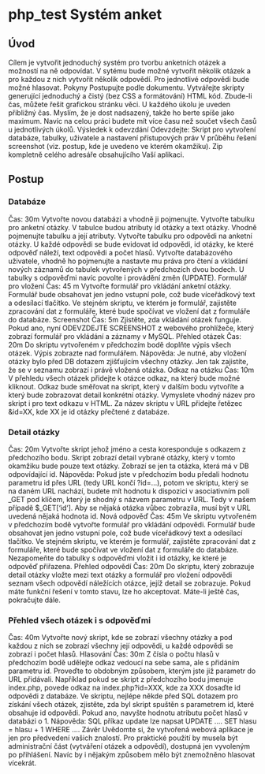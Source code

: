 # php_test Systém anket

## Úvod
Cílem je vytvořit jednoduchý systém pro tvorbu anketních otázek a možností na ně odpovídat. V sytému bude možné vytvořit několik otázek a pro každou z nich vytvořit několik odpovědí. Pro jednotlivé odpovědi bude možné hlasovat.
Pokyny
Postupujte podle dokumentu. Vytvářejte skripty generující jednoduchý a čistý (bez CSS a formátování) HTML kód. Zbude-li čas, můžete řešit grafickou stránku věci.
U každého úkolu je uveden přibližný čas. Myslím, že je dost nadsazený, takže ho berte spíše jako maximum. Navíc na celou práci budete mít více času než součet všech časů u jednotlivých úkolů.
Výsledek k odevzdání
Odevzdejte:
Skript pro vytvoření databáze, tabulky, uživatele a nastavení přístupových práv
V průběhu řešení screenshot (viz. postup, kde je uvedeno ve kterém okamžiku).
Zip kompletně celého adresáře obsahujícího Vaší aplikaci.

## Postup
### Databáze
Čas: 30m
Vytvořte novou databázi a vhodně ji pojmenujte.
Vytvořte tabulku pro anketní otázky. V tabulce budou atributy id otázky a text otázky. Vhodně pojmenujte tabulku a její atributy.
Vytvořte tabulku pro odpovědi na anketní otázky. U každé odpovědi se bude evidovat id odpovědi, id otázky, ke které odpověď náleží, text odpovědi a počet hlasů.
Vytvořte databázového uživatele, vhodně ho pojmenujte a nastavte mu práva pro čtení a vkládání nových záznamů do tabulek vytvořených v předchozích dvou bodech. U tabulky s odpověďmi navíc povolte i provádění změn (UPDATE).
Formulář pro vložení
Čas: 45 m
Vytvořte formulář pro vkládání anketní otázky. Formulář bude obsahovat jen jedno vstupní pole, což bude víceřádkový text a odesílací tlačítko. Ve stejném skriptu, ve kterém je formulář, zajistěte zpracování dat z formuláře, které bude spočívat ve vložení dat z formuláře do databáze.
Screenshot
Čas: 5m
Zjistěte, zda vkládání otázek funguje. Pokud ano, nyní ODEVZDEJTE SCREENSHOT  z webového prohlížeče, který zobrazí formulář pro vkládání a záznamy v MySQL.
Přehled otázek
Čas: 20m
Do skriptu vytvořeném v předchozím bodě doplňte výpis všech otázek. Výpis zobrazte nad formulářem.
Nápověda: Je nutné, aby vložení otázky bylo před DB dotazem zjišťujícím všechny otázky. Jen tak zajistíte, že se v seznamu zobrazí i právě vložená otázka.
Odkaz na otázku
Čas: 10m
V přehledu všech otázek přidejte k otázce odkaz, na který bude možné kliknout. Odkaz bude směřovat na skript, který v dalším bodu vytvoříte a který bude zobrazovat detail konkrétní otázky. Vymyslete vhodný název pro skript i pro text odkazu v HTML. Za název skriptu v URL přidejte řetězec &id=XX, kde XX je id otázky přečtené z databáze.

### Detail otázky
Čas: 20m
Vytvořte skript jehož jméno a cesta koresponduje s odkazem z předchozího bodu.
Skript zobrazí detail vybrané otázky, který v tomto okamžiku bude pouze text otázky. Zobrazí se jen ta otázka, která má v DB odpovídající id.
Nápověda: Pokud jste v předchozím bodu předali hodnotu parametru id přes URL (tedy URL končí ?id=…), potom ve skriptu, který se na daném URL nachází, budete mít hodnotu k dispozici v asociativním poli _GET pod klíčem, který je shodný s názvem parametru v URL. Tedy v našem případě $_GET[‘id‘].
Aby se nějaká otázka vůbec zobrazila, musí být v URL uvedená nějaká hodnota id.
Nová odpověď
Čas: 45m
Ve skriptu vytvořeném v předchozím bodě vytvořte formulář pro vkládání odpovědi. Formulář bude obsahovat jen jedno vstupní pole, což bude víceřádkový text a odesílací tlačítko. Ve stejném skriptu, ve kterém je formulář, zajistěte zpracování dat z formuláře, které bude spočívat ve vložení dat z formuláře do databáze. Nezapomeňte do tabulky s odpověďmi vložit i id otázky, ke které je odpověď přiřazena.
Přehled odpovědí
Čas: 20m
Do skriptu, který zobrazuje detail otázky vložte mezi text otázky a formulář pro vložení odpovědi seznam všech odpovědí náležících otázce, jejíž detail se zobrazuje.
Pokud máte funkční řešení v tomto stavu, lze ho akceptovat. Máte-li ještě čas, pokračujte dále.


### Přehled všech otázek i s odpověďmi
Čas: 40m
Vytvořte nový skript, kde se zobrazí všechny otázky a pod každou z nich se zobrazí všechny její odpovědi, u každé odpovědi se zobrazí i počet hlasů.
Hlasování
Čas: 30m
Z čísla o počtu hlasů v předchozím bodě udělejte odkaz vedoucí na sebe sama, ale s přidáním parametru id. Proveďte to obdobným způsobem, kterým jste již parametr do URL přidávali.
Například pokud se skript z předchozího bodu jmenuje index.php, povede odkaz na index.php?id=XXX, kde za XXX dosaďte id odpovědi z databáze.
Ve skriptu, nejlépe někde před SQL dotazem pro získání všech otázek, zjistěte, zda byl skript spuštěn s parametrem id, které obsahuje id odpovědi. Pokud ano, navyšte hodnotu atributu počet hlasů v databázi o 1.
Nápověda: SQL příkaz update lze napsat UPDATE …. SET hlasu = hlasu + 1 WHERE ….
Závěr
Uvědomte si, že vytvořená webová aplikace je jen pro předvedení vašich znalostí. Pro praktické použití by musela být administrační část (vytváření otázek a odpovědí), dostupná jen vyvoleným po přihlášení.
Navíc by i nějakým způsobem mělo být znemožněno hlasovat vícekrát.


